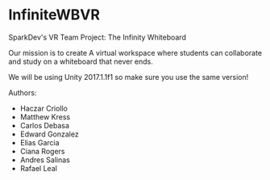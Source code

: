 # InfiniteWBVR
SparkDev's VR Team Project: The Infinity Whiteboard

Our mission is to create A virtual workspace where students can collaborate and study on a whiteboard that never ends.

We will be using Unity 2017.1.1f1 so make sure you use the same version!

Authors:
- Haczar Criollo
- Matthew Kress
- Carlos Debasa
- Edward Gonzalez
- Elias Garcia
- Ciana Rogers
- Andres Salinas
- Rafael Leal

